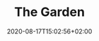 ---
title: "The Garden"
date: 2020-08-17T15:02:56+02:00
draft: false
url: "the-garden"
aliases : [
    "garden"
]

opening: "29.09.2020 18:00"
duration: "30.09-30.10.2020"
hours: "Úterý/Čtvrtek/Sobota 14.00-18:00"
map: "https://en.mapy.cz/zakladni?x=16.5664211&y=49.1995117&z=19&source=coor&id=16.56627895619667%2C49.199677283539614"
---